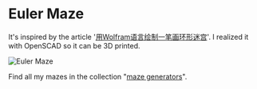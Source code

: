 # Euler Maze

It's inspired by the article '[用Wolfram语言绘制一笔画环形迷宫](https://mp.weixin.qq.com/s/Nh3wU-l9cKhesIUJ82a86w)'. I realized it with OpenSCAD so it can be 3D printed. 

![Euler Maze](https://cdn.thingiverse.com/renders/9c/0f/62/07/15/04f04402871a13eb575d7002db1f17ea_preview_featured.JPG)

Find all my mazes in the collection "[maze generators](http://www.thingiverse.com/JustinSDK/collections/maze-generator)".